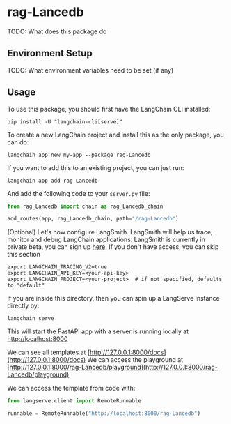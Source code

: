 # rag-Lancedb

TODO: What does this package do

## Environment Setup

TODO: What environment variables need to be set (if any)

## Usage

To use this package, you should first have the LangChain CLI installed:

```shell
pip install -U "langchain-cli[serve]"
```

To create a new LangChain project and install this as the only package, you can do:

```shell
langchain app new my-app --package rag-Lancedb
```

If you want to add this to an existing project, you can just run:

```shell
langchain app add rag-Lancedb
```

And add the following code to your `server.py` file:
```python
from rag_Lancedb import chain as rag_Lancedb_chain

add_routes(app, rag_Lancedb_chain, path="/rag-Lancedb")
```

(Optional) Let's now configure LangSmith. 
LangSmith will help us trace, monitor and debug LangChain applications. 
LangSmith is currently in private beta, you can sign up [here](https://smith.langchain.com/). 
If you don't have access, you can skip this section


```shell
export LANGCHAIN_TRACING_V2=true
export LANGCHAIN_API_KEY=<your-api-key>
export LANGCHAIN_PROJECT=<your-project>  # if not specified, defaults to "default"
```

If you are inside this directory, then you can spin up a LangServe instance directly by:

```shell
langchain serve
```

This will start the FastAPI app with a server is running locally at 
[http://localhost:8000](http://localhost:8000)

We can see all templates at [http://127.0.0.1:8000/docs](http://127.0.0.1:8000/docs)
We can access the playground at [http://127.0.0.1:8000/rag-Lancedb/playground](http://127.0.0.1:8000/rag-Lancedb/playground)  

We can access the template from code with:

```python
from langserve.client import RemoteRunnable

runnable = RemoteRunnable("http://localhost:8000/rag-Lancedb")
```